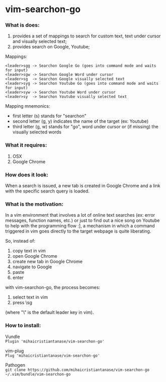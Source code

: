 # vim-searchon-go

### What is does:
1. provides a set of mappings to search for custom text, text under cursor and
   visually selected text;
2. provides search on Google, Youtube;

Mappings:
```
<leader>sgg -> Searchon Google Go (goes into command mode and waits for input)
<leader>sgw -> Searchon Google Word under cursor
<leader>sg  -> Searchon Google visually selected text
<leader>syg -> Searchon Youtube Go (goes into command mode and waits for input)
<leader>syw -> Searchon Youtube Word under cursor
<leader>sy  -> Searchon Youtube visually selected text
```

Mapping mnemonics:
- first letter (s) stands for "searchon"
- second letter (g, y) indicates the name of the target (ex: Youtube)
- third letter (g, w) stands for "go", word under cursor or (if missing) the
  visually selected words

### What it requires:
1. OSX
2. Google Chrome

### How does it look:
When a search is issued, a new tab is created in Google Chrome and a link with
the specific search query is loaded.

### What is the motivation:
In a vim environment that involves a lot of online text searches (ex: error
messages, function names, etc.) or just to find out a nice song on Youtube to
help with the programming flow :], a mechanism in which a command triggered in
vim goes directly to the target webpage is quite liberating.

So, instead of:
1. copy text in vim
2. open Google Chrome
3. create new tab in Google Chrome
4. navigate to Google
5. paste
6. enter

with vim-searchon-go, the process becomes:
1. select text in vim
2. press \sg

(where "\\" is the default leader key in vim).

### How to install:

Vundle<br/>
`Plugin 'mihaicristiantanase/vim-searchon-go'`

vim-plug<br/>
`Plug 'mihaicristiantanase/vim-searchon-go'`

Pathogen<br/>
`git clone https://github.com/mihaicristiantanase/vim-searchon-go ~/.vim/bundle/vim-searchon-go`
